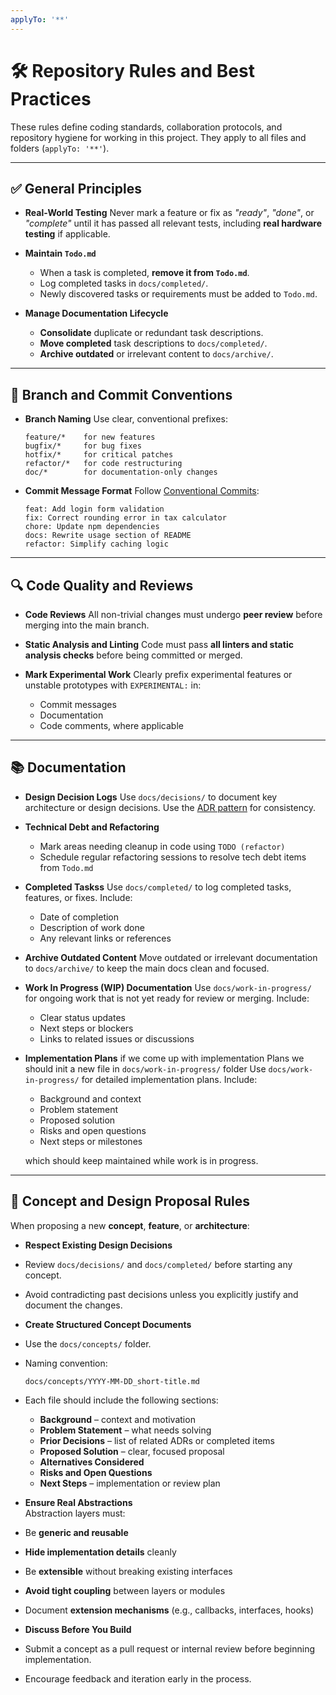 ```yaml
---
applyTo: '**'
---
```


# 🛠️ Repository Rules and Best Practices

These rules define coding standards, collaboration protocols, and repository hygiene for working in this project. They apply to all files and folders (`applyTo: '**'`).

---

## ✅ General Principles

* **Real-World Testing**
  Never mark a feature or fix as *"ready"*, *"done"*, or *"complete"* until it has passed all relevant tests, including **real hardware testing** if applicable.

* **Maintain `Todo.md`**

  * When a task is completed, **remove it from `Todo.md`**.
  * Log completed tasks in `docs/completed/`.
  * Newly discovered tasks or requirements must be added to `Todo.md`.

* **Manage Documentation Lifecycle**

  * **Consolidate** duplicate or redundant task descriptions.
  * **Move completed** task descriptions to `docs/completed/`.
  * **Archive outdated** or irrelevant content to `docs/archive/`.

---

## 🌿 Branch and Commit Conventions

* **Branch Naming**
  Use clear, conventional prefixes:

  ```
  feature/*    for new features  
  bugfix/*     for bug fixes  
  hotfix/*     for critical patches  
  refactor/*   for code restructuring  
  doc/*        for documentation-only changes
  ```

* **Commit Message Format**
  Follow [Conventional Commits](https://www.conventionalcommits.org/):

  ```
  feat: Add login form validation  
  fix: Correct rounding error in tax calculator  
  chore: Update npm dependencies  
  docs: Rewrite usage section of README  
  refactor: Simplify caching logic
  ```

---

## 🔍 Code Quality and Reviews

* **Code Reviews**
  All non-trivial changes must undergo **peer review** before merging into the main branch.

* **Static Analysis and Linting**
  Code must pass **all linters and static analysis checks** before being committed or merged.

* **Mark Experimental Work**
  Clearly prefix experimental features or unstable prototypes with `EXPERIMENTAL:` in:

  * Commit messages
  * Documentation
  * Code comments, where applicable

---

## 📚 Documentation

* **Design Decision Logs**
  Use `docs/decisions/` to document key architecture or design decisions. Use the [ADR pattern](https://adr.github.io/) for consistency.

* **Technical Debt and Refactoring**

  * Mark areas needing cleanup in code using `TODO (refactor)`
  * Schedule regular refactoring sessions to resolve tech debt items from `Todo.md`

* **Completed Taskss**
  Use `docs/completed/` to log completed tasks, features, or fixes. Include:

  * Date of completion
  * Description of work done
  * Any relevant links or references
* **Archive Outdated Content**
  Move outdated or irrelevant documentation to `docs/archive/` to keep the main docs clean and focused.

* **Work In Progress (WIP) Documentation**
  Use `docs/work-in-progress/` for ongoing work that is not yet ready for review or merging. Include:

  * Clear status updates
  * Next steps or blockers
  * Links to related issues or discussions

* **Implementation Plans**
if we come up with implementation Plans we should init a new file in `docs/work-in-progress/` folder
  Use `docs/work-in-progress/` for detailed implementation plans. Include:

  * Background and context
  * Problem statement
  * Proposed solution
  * Risks and open questions
  * Next steps or milestones

  which should keep maintained while work is in progress.

---
## 🧠 Concept and Design Proposal Rules

When proposing a new **concept**, **feature**, or **architecture**:

- **Respect Existing Design Decisions**  
- Review `docs/decisions/` and `docs/completed/` before starting any concept.  
- Avoid contradicting past decisions unless you explicitly justify and document the changes.

- **Create Structured Concept Documents**  
- Use the `docs/concepts/` folder.  
- Naming convention:  
  ```
  docs/concepts/YYYY-MM-DD_short-title.md
  ```
- Each file should include the following sections:
  - **Background** – context and motivation  
  - **Problem Statement** – what needs solving  
  - **Prior Decisions** – list of related ADRs or completed items  
  - **Proposed Solution** – clear, focused proposal  
  - **Alternatives Considered**  
  - **Risks and Open Questions**  
  - **Next Steps** – implementation or review plan

- **Ensure Real Abstractions**  
Abstraction layers must:
- Be **generic and reusable**  
- **Hide implementation details** cleanly  
- Be **extensible** without breaking existing interfaces  
- **Avoid tight coupling** between layers or modules  
- Document **extension mechanisms** (e.g., callbacks, interfaces, hooks)

- **Discuss Before You Build**  
- Submit a concept as a pull request or internal review before beginning implementation.  
- Encourage feedback and iteration early in the process.